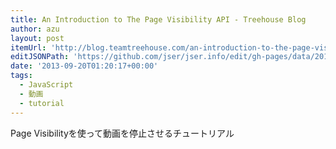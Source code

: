 ```yaml
---
title: An Introduction to The Page Visibility API - Treehouse Blog
author: azu
layout: post
itemUrl: 'http://blog.teamtreehouse.com/an-introduction-to-the-page-visibility-api'
editJSONPath: 'https://github.com/jser/jser.info/edit/gh-pages/data/2013/09/index.json'
date: '2013-09-20T01:20:17+00:00'
tags:
  - JavaScript
  - 動画
  - tutorial
---
```

 Page Visibilityを使って動画を停止させるチュートリアル
